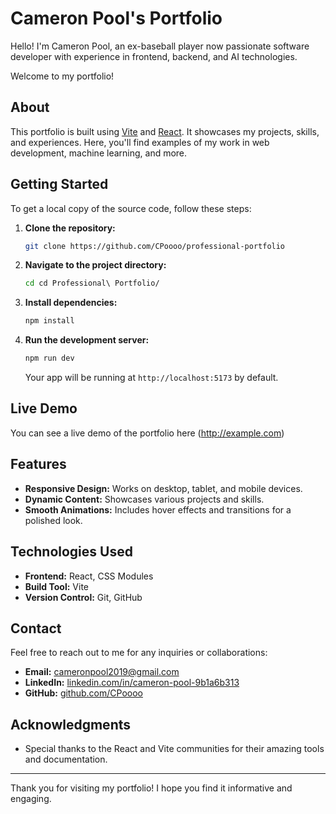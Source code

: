 # Cameron Pool's Portfolio

Hello! I'm Cameron Pool, an ex-baseball player now passionate software developer with experience in frontend, backend, and AI technologies. 

Welcome to my portfolio!

## About

This portfolio is built using [Vite](https://vitejs.dev/) and [React](https://reactjs.org/). It showcases my projects, skills, and experiences. Here, you'll find examples of my work in web development, machine learning, and more.

## Getting Started

To get a local copy of the source code, follow these steps:

1. **Clone the repository:**
   ```bash
   git clone https://github.com/CPoooo/professional-portfolio
   ```

2. **Navigate to the project directory:**
   ```bash
   cd cd Professional\ Portfolio/
   ```

3. **Install dependencies:**
   ```bash
   npm install
   ```

4. **Run the development server:**
   ```bash
   npm run dev
   ```

   Your app will be running at `http://localhost:5173` by default.

## Live Demo

You can see a live demo of the portfolio here
(http://example.com)

## Features

- **Responsive Design:** Works on desktop, tablet, and mobile devices.
- **Dynamic Content:** Showcases various projects and skills.
- **Smooth Animations:** Includes hover effects and transitions for a polished look.

## Technologies Used

- **Frontend:** React, CSS Modules
- **Build Tool:** Vite
- **Version Control:** Git, GitHub

## Contact

Feel free to reach out to me for any inquiries or collaborations:

- **Email:** [cameronpool2019@gmail.com](mailto:cameronpool2019@gmail.com)
- **LinkedIn:** [linkedin.com/in/cameron-pool-9b1a6b313](https://linkedin.com/in/cameron-pool-9b1a6b313)
- **GitHub:** [github.com/CPoooo](https://github.com/CPoooo)

## Acknowledgments

- Special thanks to the React and Vite communities for their amazing tools and documentation.

---

Thank you for visiting my portfolio! I hope you find it informative and engaging.